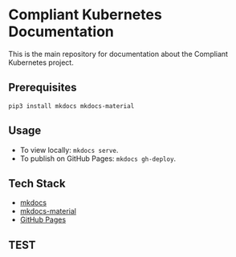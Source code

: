 # Compliant Kubernetes Documentation

This is the main repository for documentation about the Compliant Kubernetes project.

## Prerequisites

```
pip3 install mkdocs mkdocs-material
```

## Usage

* To view locally: `mkdocs serve`.
* To publish on GitHub Pages: `mkdocs gh-deploy`.

## Tech Stack

* [mkdocs](https://www.mkdocs.org/)
* [mkdocs-material](https://squidfunk.github.io/mkdocs-material/)
* [GitHub Pages](https://pages.github.com/)

## TEST
